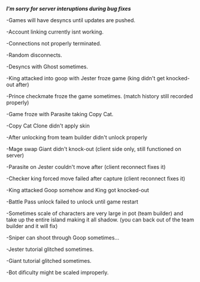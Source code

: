 ***I'm sorry for server interuptions during bug fixes***

-Games will have desyncs until updates are pushed.

-Account linking currently isnt working.

-Connections not properly terminated.

-Random disconnects.

-Desyncs with Ghost sometimes.

-King attacked into goop with Jester froze game (king didn't get knocked-out after)

-Prince checkmate froze the game sometimes. (match history still recorded properly)

-Game froze with Parasite taking Copy Cat.

-Copy Cat Clone didn't apply skin

-After unlocking from team builder didn't unlock properly

-Mage swap Giant didn't knock-out (client side only, still functioned on server)

-Parasite on Jester couldn't move after (client reconnect fixes it)

-Checker king forced move failed after capture (client reconnect fixes it)

-King attacked Goop somehow and King got knocked-out

-Battle Pass unlock failed to unlock until game restart

-Sometimes scale of characters are very large in pot (team builder) and take up the entire island making it all shadow. (you can back out of the team builder and it will fix)

-Sniper can shoot through Goop sometimes...

-Jester tutorial glitched sometimes.

-Giant tutorial glitched sometimes.

-Bot dificulty might be scaled improperly.
